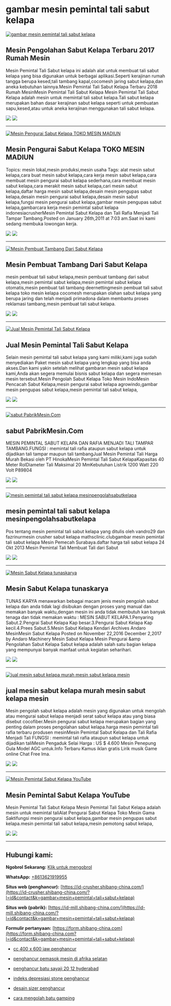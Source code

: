 # gambar mesin pemintal tali sabut kelapa

<a href="https://swt.shibang-china.com/?l=id&img&k=gambar+mesin+pemintal+tali+sabut+kelapa" target="_blank">![gambar mesin pemintal tali sabut kelapa](http://static.shibang-china.com/all-800x300/1032.jpg)</a>

## Mesin Pengolahan Sabut Kelapa Terbaru 2017 Rumah Mesin
Mesin Pemintal Tali Sabut kelapa ini adalah alat untuk membuat tali sabut kelapa yang bisa digunakan untuk berbagai aplikasi.Seperti kerajinan rumah tangga berupa kesed,tali tambang kapal,cocomesh jaring sabut kelapa,dan aneka kebutuhan lainnya.Mesin Pemintal Tali Sabut Kelapa Terbaru 2018 Rumah MesinMesin Pemintal Tali Sabut Kelapa Mesin Pemintal Tali Sabut Kelapa adalah mesin untuk memintal tali sabut kelapa.Tali sabut kelapa merupakan bahan dasar kerajinan sabut kelapa seperti untuk pembuatan sapu,kesed,atau untuk aneka kerajinan menggunakan tali sabut kelapa.


<a href="https://whatsapp.shibangsoft.com/WhatsApp.php" target="_blank" title="WhatsApp">![](http://static.shibang-china.com/icon/whatsapp.png)</a> <a href="https://swt.shibang-china.com/?l=id&icon&k=gambar+mesin+pemintal+tali+sabut+kelapa" target="_blank">![](http://static.shibang-china.com/icon/chat-id.png)</a>

---

<a href="https://swt.shibang-china.com/?l=id&img&k=gambar+mesin+pemintal+tali+sabut+kelapa" target="_blank">![Mesin Pengurai Sabut Kelapa TOKO MESIN MADIUN](http://static.shibang-china.com/all-800x300/150.jpg)</a>

## Mesin Pengurai Sabut Kelapa TOKO MESIN MADIUN
Topics: mesin lokal,mesin produksi,mesin usaha Tags: alat mesin sabut kelapa,cara buat mesin sabut kelapa,cara kerja mesin sabut kelapa,cara membuat mesin pengurai sabut kelapa sederhana,cara membuat mesin sabut kelapa,cara merakit mesin sabut kelapa,cari mesin sabut kelapa,daftar harga mesin sabut kelapa,desain mesin pengupas sabut kelapa,desain mesin pengurai sabut kelapa,desain mesin sabut kelapa,fungsi mesin pengurai sabut kelapa,gambar mesin pengupas sabut kelapa,gambarcara kerja mesin pemintal sabut kelapa indonesiacrusherMesin Pemintal Sabut Kelapa dan Tali Rafia Menjadi Tali Tampar Tambang.Posted on January 26th,2011 at 7:03 am.Saat ini kami sedang membuka lowongan kerja.


<a href="https://whatsapp.shibangsoft.com/WhatsApp.php" target="_blank" title="WhatsApp">![](http://static.shibang-china.com/icon/whatsapp.png)</a> <a href="https://swt.shibang-china.com/?l=id&icon&k=gambar+mesin+pemintal+tali+sabut+kelapa" target="_blank">![](http://static.shibang-china.com/icon/chat-id.png)</a>

---

<a href="https://swt.shibang-china.com/?l=id&img&k=gambar+mesin+pemintal+tali+sabut+kelapa" target="_blank">![Mesin Pembuat Tambang Dari Sabut Kelapa](http://static.shibang-china.com/all-800x300/1244.jpg)</a>

## Mesin Pembuat Tambang Dari Sabut Kelapa
mesin pembuat tali sabut kelapa,mesin pembuat tambang dari sabut kelapa,mesin pemintal sabut kelapa,mesin pemintal sabut kelapa otomatis,mesin pembuat tali tambang deernettingmesin pembuat tali sabut kelapa toko mesin kelapa cocomesh merupakan olahan sabut kelapa yang berupa jaring dan telah menjadi primadona dalam membantu proses reklamasi tambang,mesin pembuat tali sabut kelapa.


<a href="https://whatsapp.shibangsoft.com/WhatsApp.php" target="_blank" title="WhatsApp">![](http://static.shibang-china.com/icon/whatsapp.png)</a> <a href="https://swt.shibang-china.com/?l=id&icon&k=gambar+mesin+pemintal+tali+sabut+kelapa" target="_blank">![](http://static.shibang-china.com/icon/chat-id.png)</a>

---

<a href="https://swt.shibang-china.com/?l=id&img&k=gambar+mesin+pemintal+tali+sabut+kelapa" target="_blank">![Jual Mesin Pemintal Tali Sabut Kelapa](http://static.shibang-china.com/all-800x300/358.jpg)</a>

## Jual Mesin Pemintal Tali Sabut Kelapa
Selain mesin pemintal tali sabut kelapa yang kami miliki,kami juga sudah menyediakan Paket mesin sabut kelapa yang lengkap yang bisa anda akses.Dan kami yakin setelah melihat gambaran mesin sabut kelapa kami,Anda akan segera memulai bisnis sabut kelapa dan segera memesan mesin tersebut.Mesin Pengolah Sabut Kelapa Toko Mesin IndoMesin Pencacah Sabut Kelapa,mesin pengurai sabut kelapa agrowindo,gambar mesin pengupas sabut kelapa,mesin pemintal tali sabut kelapa,


<a href="https://whatsapp.shibangsoft.com/WhatsApp.php" target="_blank" title="WhatsApp">![](http://static.shibang-china.com/icon/whatsapp.png)</a> <a href="https://swt.shibang-china.com/?l=id&icon&k=gambar+mesin+pemintal+tali+sabut+kelapa" target="_blank">![](http://static.shibang-china.com/icon/chat-id.png)</a>

---

<a href="https://swt.shibang-china.com/?l=id&img&k=gambar+mesin+pemintal+tali+sabut+kelapa" target="_blank">![sabut PabrikMesin.Com](http://static.shibang-china.com/all-800x300/601.jpg)</a>

## sabut PabrikMesin.Com
MESIN PEMINTAL SABUT KELAPA DAN RAFIA MENJADI TALI TAMPAR TAMBANG.FUNGSI : memintal tali rafia ataupun sabut kelapa untuk dijadikan tali tampar maupun tali tambangJual Mesin Pemintal Tali Harga Murah Bekasi oleh PT HinokaMesin Pemintal Tali Sabut KelapaKapasitas 40 Meter RolDiameter Tali Maksimal 20 MmKebutuhan Listrik 1200 Watt 220 Volt P89804


<a href="https://whatsapp.shibangsoft.com/WhatsApp.php" target="_blank" title="WhatsApp">![](http://static.shibang-china.com/icon/whatsapp.png)</a> <a href="https://swt.shibang-china.com/?l=id&icon&k=gambar+mesin+pemintal+tali+sabut+kelapa" target="_blank">![](http://static.shibang-china.com/icon/chat-id.png)</a>

---

<a href="https://swt.shibang-china.com/?l=id&img&k=gambar+mesin+pemintal+tali+sabut+kelapa" target="_blank">![mesin pemintal tali sabut kelapa mesinpengolahsabutkelapa](http://static.shibang-china.com/all-800x300/312.jpg)</a>

## mesin pemintal tali sabut kelapa mesinpengolahsabutkelapa
Pos tentang mesin pemintal tali sabut kelapa yang ditulis oleh vandro29 dan fazrinurmesin crusher sabut kelapa mathsclinic.clubgambar mesin pemintal tali sabut kelapa Mesin Pemecah Surabaya.daftar harga tali sabut kelapa 24 Okt 2013 Mesin Pemintal Tali Membuat Tali dari Sabut


<a href="https://whatsapp.shibangsoft.com/WhatsApp.php" target="_blank" title="WhatsApp">![](http://static.shibang-china.com/icon/whatsapp.png)</a> <a href="https://swt.shibang-china.com/?l=id&icon&k=gambar+mesin+pemintal+tali+sabut+kelapa" target="_blank">![](http://static.shibang-china.com/icon/chat-id.png)</a>

---

<a href="https://swt.shibang-china.com/?l=id&img&k=gambar+mesin+pemintal+tali+sabut+kelapa" target="_blank">![Mesin Sabut Kelapa tunaskarya](http://static.shibang-china.com/all-800x300/1454.jpg)</a>

## Mesin Sabut Kelapa tunaskarya
TUNAS KARYA menawarkan bebagai macam jenis mesin pengolah sabut kelapa dan anda tidak lagi disibukan dengan proses yang manual dan memakan banyak waktu,dengan mesin ini anda tidak membutuh kan banyak tenaga dan tidak memakan waktu : MESIN SABUT KELAPA.1.Penyaring Sabut.2.Pengrai Sabut Kelapa Kap besar.3.Pengurai Sabut Kelapa Kap kecil.4.Prees Sabut.5.Mesin Sabut Kelapa Kendari Archives Andaro MesinMesin Sabut Kelapa Posted on November 22,2016 December 2,2017 by Andaro Machinery Mesin Sabut Kelapa Mesin Pengurai &amp Pengolahan Sabut Kelapa Sabut kelapa adalah salah satu bagian kelapa yang mempunyai banyak manfaat untuk kegiatan seharihari.


<a href="https://whatsapp.shibangsoft.com/WhatsApp.php" target="_blank" title="WhatsApp">![](http://static.shibang-china.com/icon/whatsapp.png)</a> <a href="https://swt.shibang-china.com/?l=id&icon&k=gambar+mesin+pemintal+tali+sabut+kelapa" target="_blank">![](http://static.shibang-china.com/icon/chat-id.png)</a>

---

<a href="https://swt.shibang-china.com/?l=id&img&k=gambar+mesin+pemintal+tali+sabut+kelapa" target="_blank">![jual mesin sabut kelapa murah mesin sabut kelapa mesin](http://static.shibang-china.com/all-800x300/1233.jpg)</a>

## jual mesin sabut kelapa murah mesin sabut kelapa mesin
Mesin pengolah sabut kelapa adalah mesin yang digunakan untuk mengolah atau mengurai sabut kelapa menjadi serat sabut kelapa atau yang biasa disebut cocofiber.Mesin pengurai sabut kelapa merupakan bagian yang penting dalam proses pengolahan sabut kelapa.harga mesin pemintal tali rafia terbaru produsen mesinMesin Pemintal Sabut Kelapa dan Tali Rafia Menjadi Tali FUNGSI : memintal tali rafia ataupun sabut kelapa untuk dijadikan taliMesin Pengaduk Selai Harga : US $ 4.600 Mesin Penepung Gula Model AGC untuk.Info Terbaru Kamus iklan gratis Lirik musik Game online Chat Free Ima.


<a href="https://whatsapp.shibangsoft.com/WhatsApp.php" target="_blank" title="WhatsApp">![](http://static.shibang-china.com/icon/whatsapp.png)</a> <a href="https://swt.shibang-china.com/?l=id&icon&k=gambar+mesin+pemintal+tali+sabut+kelapa" target="_blank">![](http://static.shibang-china.com/icon/chat-id.png)</a>

---

<a href="https://swt.shibang-china.com/?l=id&img&k=gambar+mesin+pemintal+tali+sabut+kelapa" target="_blank">![Mesin Pemintal Sabut Kelapa YouTube](http://static.shibang-china.com/all-800x300/107.jpg)</a>

## Mesin Pemintal Sabut Kelapa YouTube
Mesin Pemintal Tali Sabut Kelapa Mesin Pemintal Tali Sabut Kelapa adalah mesin untuk memintal taliAlat Pengurai Sabut Kelapa Toko Mesin Gama Saktifungsi mesin pengurai sabut kelapa,gambar mesin pengupas sabut kelapa.mesin pemintal tali sabut kelapa,mesin pemotong sabut kelapa,


<a href="https://whatsapp.shibangsoft.com/WhatsApp.php" target="_blank" title="WhatsApp">![](http://static.shibang-china.com/icon/whatsapp.png)</a> <a href="https://swt.shibang-china.com/?l=id&icon&k=gambar+mesin+pemintal+tali+sabut+kelapa" target="_blank">![](http://static.shibang-china.com/icon/chat-id.png)</a>

---
## Hubungi kami:

**Ngobrol Sekarang:** [Klik untuk mengobrol](https://swt.shibang-china.com?l=id&contact&k=gambar+mesin+pemintal+tali+sabut+kelapa)

**WhatsApp:**  [+8613621919955](https://whatsapp.shibangsoft.com/WhatsApp.php)

**Situs web (penghancur):** [https://id-crusher.shibang-china.com/](https://id-crusher.shibang-china.com/?l=id&contact&k=gambar+mesin+pemintal+tali+sabut+kelapa)

**Situs web (pabrik):** [https://id-mill.shibang-china.com/](https://id-mill.shibang-china.com/?l=id&contact&k=gambar+mesin+pemintal+tali+sabut+kelapa)

**Formulir pertanyaan:** [https://form.shibang-china.com](https://form.shibang-china.com?l=id&contact&k=gambar+mesin+pemintal+tali+sabut+kelapa)

* [cc 400 x 600 jaw penghancur](../38/cc%20400%20x%20600%20jaw%20penghancur.md)

* [penghancur pemasok mesin di afrika selatan](../38/penghancur%20pemasok%20mesin%20di%20afrika%20selatan.md)

* [penghancur batu sayaji 20  12 hyderabad](../32/penghancur%20batu%20sayaji%2020%20%2012%20hyderabad.md)

* [indeks depresiasi stone penghancur](../40/indeks%20depresiasi%20stone%20penghancur.md)

* [desain sizer penghancur](../35/desain%20sizer%20penghancur.md)

* [cara mengolah batu gamping](../32/cara%20mengolah%20batu%20gamping.md)